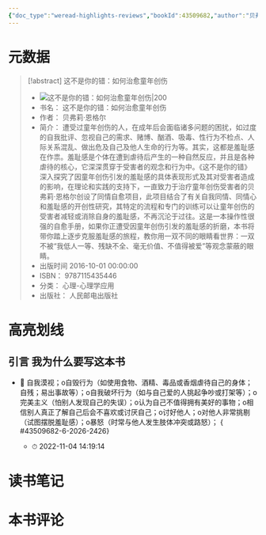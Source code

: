 ```yaml
---
{"doc_type":"weread-highlights-reviews","bookId":43509682,"author":"贝弗莉·恩格尔","cover":"https://wfqqreader-1252317822.image.myqcloud.com/cover/682/43509682/t7_43509682.jpg","reviewCount":0,"noteCount":1,"isbn":9787115435446,"category":"心理-心理学应用","lastReadDate":"2022-11-04","dg-publish":true,"permalink":"/00inbox/weread/这不是你的错：如何治愈童年创伤-贝弗莉·恩格尔/","dgPassFrontmatter":true}
---
```


# 元数据
> [!abstract] 这不是你的错：如何治愈童年创伤
> - ![ 这不是你的错：如何治愈童年创伤|200](https://wfqqreader-1252317822.image.myqcloud.com/cover/682/43509682/t7_43509682.jpg)
> - 书名： 这不是你的错：如何治愈童年创伤
> - 作者： 贝弗莉·恩格尔
> - 简介： 遭受过童年创伤的人，在成年后会面临诸多问题的困扰，如过度的自我批评、忽视自己的需求、赌博、酗酒、吸毒、性行为不检点、人际关系混乱、做出危及自己及他人生命的行为等。其实，这都是羞耻感在作祟。羞耻感是个体在遭到虐待后产生的一种自然反应，并且是各种虐待的核心，它深深贯穿于受害者的观念和行为中。《这不是你的错》深入探究了因童年创伤引发的羞耻感的具体表现形式及其对受害者造成的影响，在理论和实践的支持下，一直致力于治疗童年创伤受害者的贝弗莉·恩格尔创设了同情自愈项目，此项目结合了有关自我同情、同情心和羞耻感的开创性研究，其特定的流程和专门的训练可以让童年创伤的受害者减轻或消除自身的羞耻感，不再沉沦于过往。这是一本操作性很强的自愈手册，如果你正遭受因童年创伤引发的羞耻感的折磨，本书将带你踏上逐步克服羞耻感的旅程，教你用一双不同的眼睛看世界：一双不被“我低人一等、残缺不全、毫无价值、不值得被爱”等观念蒙蔽的眼睛。
> - 出版时间 2016-10-01 00:00:00
> - ISBN： 9787115435446
> - 分类： 心理-心理学应用
> - 出版社： 人民邮电出版社

# 高亮划线

## 引言 我为什么要写这本书


- 📌 自我漠视；o自毁行为（如使用食物、酒精、毒品或香烟虐待自己的身体；自残；易出事故等）；o自我破坏行为（如与自己爱的人挑起争吵或打架等）；o完美主义（怕别人发现自己的失误）；o认为自己不值得拥有美好的事物；o相信别人真正了解自己后会不喜欢或讨厌自己；o讨好他人；o对他人非常挑剔（试图摆脱羞耻感）；o暴怒（时常与他人发生肢体冲突或路怒）；
{ #43509682-6-2026-2426}

    - ⏱ 2022-11-04 14:19:14 
# 读书笔记

# 本书评论

